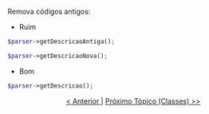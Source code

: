Remova códigos antigos:

- Ruim

```php
$parser->getDescricaoAntiga();

$parser->getDescricaoNova();
```

- Bom

```php
$parser->getDescricao();
```

<p align="center">
    <a href="exemplo3.md"> < Anterior </a> | <a href="../classes/exemplo1.md"> Próximo Tópico (Classes) >> </a>
</p>
